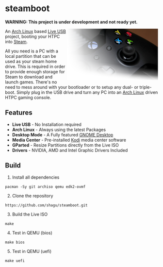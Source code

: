 # steamboot

**WARNING: This project is under development and not ready yet.**

<img src="res/controller.png" float="right" align="right">

An [Arch Linux](https://archlinux.org/) based [Live USB](https://en.wikipedia.org/wiki/Live_USB) project, booting your HTPC into [Steam](https://store.steampowered.com/).

All you need is a PC with a local partition that can be used as your steam home drive. This is required in order to provide enough storage for Steam to download and launch games. There's no need to mess around with your bootloader or to setup any dual- or triple-boot. Simply plug in the USB drive and turn any PC into an [Arch Linux](https://archlinux.org) driven HTPC gaming console.

## Features

* **Live USB** - No Installation required
* **Arch Linux** - Always using the latest Packages
* **Desktop Mode** - A Fully featured [GNOME Desktop](https://gnome.org)
* **Media Center** - Pre-installed [Kodi](https://kodi.tv/) media center software
* **GParted** - Resize Partitions directly from the Live ISO
* **Drivers** - NVIDIA, AMD and Intel Graphic Drivers Included

## Build

1. Install all dependencies

```
pacman -Sy git archiso qemu edk2-ovmf
```

2. Clone the repository

```
https://github.com/shagu/steamboot.git
```

3. Build the Live ISO

```
make
```

4. Test in QEMU (bios)

```
make bios
```

5. Test in QEMU (uefi)

```
make uefi
```